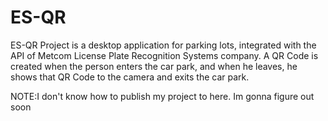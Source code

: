 # ES-QR
ES-QR Project is a desktop application for parking lots, integrated with the API of Metcom License Plate Recognition Systems company. A QR Code is created when the person enters the car park, and when he leaves, he shows that QR Code to the camera and exits the car park. 

NOTE:I don't know how to publish my project to here. Im gonna figure out soon
